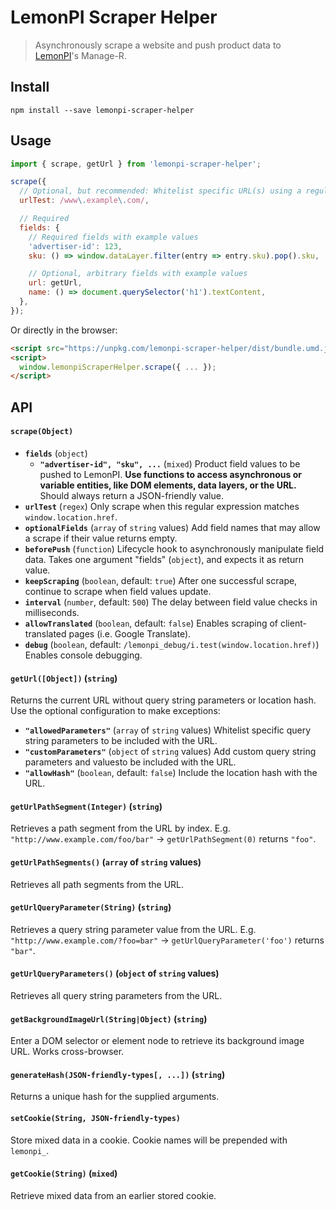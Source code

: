 # LemonPI Scraper Helper

> Asynchronously scrape a website and push product data to [LemonPI](http://www.lemonpi.io/)'s Manage-R.

## Install

```shell
npm install --save lemonpi-scraper-helper
```

## Usage

```js
import { scrape, getUrl } from 'lemonpi-scraper-helper';

scrape({
  // Optional, but recommended: Whitelist specific URL(s) using a regular expression
  urlTest: /www\.example\.com/,

  // Required
  fields: {
    // Required fields with example values
    'advertiser-id': 123,
    sku: () => window.dataLayer.filter(entry => entry.sku).pop().sku,

    // Optional, arbitrary fields with example values
    url: getUrl,
    name: () => document.querySelector('h1').textContent,
  },
});
```

Or directly in the browser:

```html
<script src="https://unpkg.com/lemonpi-scraper-helper/dist/bundle.umd.js"></script>
<script>
  window.lemonpiScraperHelper.scrape({ ... });
</script>
```

## API

#### `scrape(Object)`

- **`fields`** (`object`)
  - **`"advertiser-id", "sku", ...`** (`mixed`)
    Product field values to be pushed to LemonPI. **Use functions to access asynchronous or variable entities, like DOM elements, data layers, or the URL.** Should always return a JSON-friendly value.
- **`urlTest`** (`regex`)
  Only scrape when this regular expression matches `window.location.href`.
- **`optionalFields`** (`array` of `string` values)
  Add field names that may allow a scrape if their value returns empty.
- **`beforePush`** (`function`)
  Lifecycle hook to asynchronously manipulate field data. Takes one argument "fields" (`object`), and expects it as return value.
- **`keepScraping`** (`boolean`, default: `true`)
  After one successful scrape, continue to scrape when field values update.
- **`interval`** (`number`, default: `500`)
  The delay between field value checks in milliseconds.
- **`allowTranslated`** (`boolean`, default: `false`)
  Enables scraping of client-translated pages (i.e. Google Translate).
- **`debug`** (`boolean`, default: `/lemonpi_debug/i.test(window.location.href)`)
  Enables console debugging.

#### `getUrl([Object])` (`string`)

Returns the current URL without query string parameters or location hash. Use the optional configuration to make exceptions:

- **`"allowedParameters"`** (`array` of `string` values)
  Whitelist specific query string parameters to be included with the URL.
- **`"customParameters"`** (`object` of `string` values)
  Add custom query string parameters and valuesto be included with the URL.
- **`"allowHash"`** (`boolean`, default: `false`)
  Include the location hash with the URL.

#### `getUrlPathSegment(Integer)` (`string`)

Retrieves a path segment from the URL by index. E.g. `"http://www.example.com/foo/bar"` → `getUrlPathSegment(0)` returns `"foo"`.

#### `getUrlPathSegments()` (`array` of `string` values)

Retrieves all path segments from the URL.

#### `getUrlQueryParameter(String)` (`string`)

Retrieves a query string parameter value from the URL. E.g. `"http://www.example.com/?foo=bar"` → `getUrlQueryParameter('foo')` returns `"bar"`.

#### `getUrlQueryParameters()` (`object` of `string` values)

Retrieves all query string parameters from the URL.

#### `getBackgroundImageUrl(String|Object)` (`string`)

Enter a DOM selector or element node to retrieve its background image URL. Works cross-browser.

#### `generateHash(JSON-friendly-types[, ...])` (`string`)

Returns a unique hash for the supplied arguments.

#### `setCookie(String, JSON-friendly-types)`

Store mixed data in a cookie. Cookie names will be prepended with `lemonpi_`.

#### `getCookie(String)` (`mixed`)

Retrieve mixed data from an earlier stored cookie.
